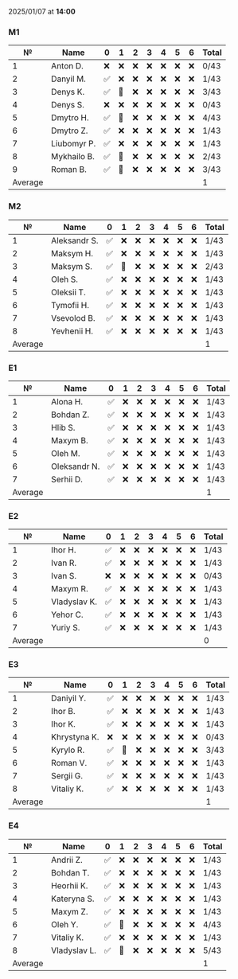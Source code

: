 2025/01/07 at **14:00**
### M1
|№|Name|0|1|2|3|4|5|6|Total|
|-----|-----|-----|-----|-----|-----|-----|-----|-----|-----|
|1|Anton D.|❌|❌|❌|❌|❌|❌|❌|0/43|
|2|Danyil M.|✅|❌|❌|❌|❌|❌|❌|1/43|
|3|Denys K.|✅|🔄|❌|❌|❌|❌|❌|3/43|
|4|Denys S.|❌|❌|❌|❌|❌|❌|❌|0/43|
|5|Dmytro H.|✅|🔄|❌|❌|❌|❌|❌|4/43|
|6|Dmytro Z.|✅|❌|❌|❌|❌|❌|❌|1/43|
|7|Liubomyr P.|✅|❌|❌|❌|❌|❌|❌|1/43|
|8|Mykhailo B.|✅|🔄|❌|❌|❌|❌|❌|2/43|
|9|Roman B.|✅|🔄|❌|❌|❌|❌|❌|3/43|
|Average|||||||||1|
### M2
|№|Name|0|1|2|3|4|5|6|Total|
|-----|-----|-----|-----|-----|-----|-----|-----|-----|-----|
|1|Aleksandr S.|✅|❌|❌|❌|❌|❌|❌|1/43|
|2|Maksym H.|✅|❌|❌|❌|❌|❌|❌|1/43|
|3|Maksym S.|✅|🔄|❌|❌|❌|❌|❌|2/43|
|4|Oleh S.|✅|❌|❌|❌|❌|❌|❌|1/43|
|5|Oleksii T.|✅|❌|❌|❌|❌|❌|❌|1/43|
|6|Tymofii H.|✅|❌|❌|❌|❌|❌|❌|1/43|
|7|Vsevolod B.|✅|❌|❌|❌|❌|❌|❌|1/43|
|8|Yevhenii H.|✅|❌|❌|❌|❌|❌|❌|1/43|
|Average|||||||||1|
### E1
|№|Name|0|1|2|3|4|5|6|Total|
|-----|-----|-----|-----|-----|-----|-----|-----|-----|-----|
|1|Alona H.|✅|❌|❌|❌|❌|❌|❌|1/43|
|2|Bohdan Z.|✅|❌|❌|❌|❌|❌|❌|1/43|
|3|Hlib S.|✅|❌|❌|❌|❌|❌|❌|1/43|
|4|Maxym B.|✅|❌|❌|❌|❌|❌|❌|1/43|
|5|Oleh M.|✅|❌|❌|❌|❌|❌|❌|1/43|
|6|Oleksandr N.|✅|❌|❌|❌|❌|❌|❌|1/43|
|7|Serhii D.|✅|❌|❌|❌|❌|❌|❌|1/43|
|Average|||||||||1|
### E2
|№|Name|0|1|2|3|4|5|6|Total|
|-----|-----|-----|-----|-----|-----|-----|-----|-----|-----|
|1|Ihor H.|✅|❌|❌|❌|❌|❌|❌|1/43|
|2|Ivan R.|✅|❌|❌|❌|❌|❌|❌|1/43|
|3|Ivan S.|❌|❌|❌|❌|❌|❌|❌|0/43|
|4|Maxym R.|✅|❌|❌|❌|❌|❌|❌|1/43|
|5|Vladyslav K.|✅|❌|❌|❌|❌|❌|❌|1/43|
|6|Yehor C.|✅|❌|❌|❌|❌|❌|❌|1/43|
|7|Yuriy S.|✅|❌|❌|❌|❌|❌|❌|1/43|
|Average|||||||||0|
### E3
|№|Name|0|1|2|3|4|5|6|Total|
|-----|-----|-----|-----|-----|-----|-----|-----|-----|-----|
|1|Daniyil Y.|✅|❌|❌|❌|❌|❌|❌|1/43|
|2|Ihor B.|✅|❌|❌|❌|❌|❌|❌|1/43|
|3|Ihor K.|✅|❌|❌|❌|❌|❌|❌|1/43|
|4|Khrystyna K.|❌|❌|❌|❌|❌|❌|❌|0/43|
|5|Kyrylo R.|✅|🔄|❌|❌|❌|❌|❌|3/43|
|6|Roman V.|✅|❌|❌|❌|❌|❌|❌|1/43|
|7|Sergii G.|✅|❌|❌|❌|❌|❌|❌|1/43|
|8|Vitaliy K.|✅|❌|❌|❌|❌|❌|❌|1/43|
|Average|||||||||1|
### E4
|№|Name|0|1|2|3|4|5|6|Total|
|-----|-----|-----|-----|-----|-----|-----|-----|-----|-----|
|1|Andrii Z.|✅|❌|❌|❌|❌|❌|❌|1/43|
|2|Bohdan T.|✅|❌|❌|❌|❌|❌|❌|1/43|
|3|Heorhii K.|✅|❌|❌|❌|❌|❌|❌|1/43|
|4|Kateryna S.|✅|❌|❌|❌|❌|❌|❌|1/43|
|5|Maxym Z.|✅|❌|❌|❌|❌|❌|❌|1/43|
|6|Oleh Y.|✅|🔄|❌|❌|❌|❌|❌|4/43|
|7|Vitaliy K.|✅|❌|❌|❌|❌|❌|❌|1/43|
|8|Vladyslav L.|✅|🔄|❌|❌|❌|❌|❌|5/43|
|Average|||||||||1|
